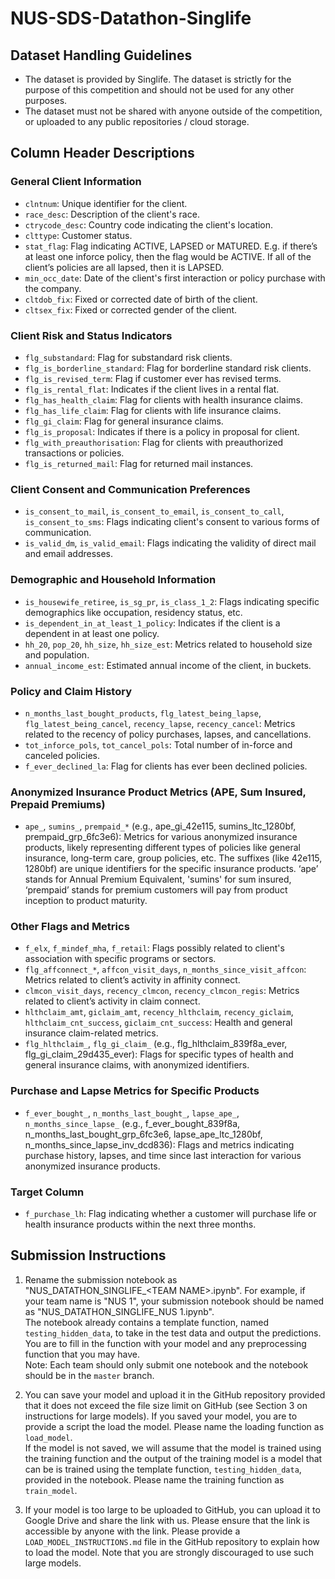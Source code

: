 # NUS-SDS-Datathon-Singlife

## Dataset Handling Guidelines
- The dataset is provided by Singlife. The dataset is strictly for the purpose of this competition and should not be used for any other purposes.
- The dataset must not be shared with anyone outside of the competition, or uploaded to any public repositories / cloud storage.

## Column Header Descriptions

### General Client Information

- `clntnum`: Unique identifier for the client.
- `race_desc`: Description of the client's race.
- `ctrycode_desc`: Country code indicating the client's location.
- `clttype`: Customer status.
- `stat_flag`: Flag indicating ACTIVE, LAPSED or MATURED. E.g. if there’s at least one inforce policy, then the flag would be ACTIVE. If all of the client’s policies are all lapsed, then it is LAPSED.
- `min_occ_date`: Date of the client's first interaction or policy purchase with the company.
- `cltdob_fix`: Fixed or corrected date of birth of the client.
- `cltsex_fix`: Fixed or corrected gender of the client.

### Client Risk and Status Indicators

- `flg_substandard`: Flag for substandard risk clients.
- `flg_is_borderline_standard`: Flag for borderline standard risk clients.
- `flg_is_revised_term`: Flag if customer ever has revised terms.
- `flg_is_rental_flat`: Indicates if the client lives in a rental flat.
- `flg_has_health_claim`: Flag for clients with health insurance claims.
- `flg_has_life_claim`: Flag for clients with life insurance claims.
- `flg_gi_claim`: Flag for general insurance claims.
- `flg_is_proposal`: Indicates if there is a policy in proposal for client.
- `flg_with_preauthorisation`: Flag for clients with preauthorized transactions or policies.
- `flg_is_returned_mail`: Flag for returned mail instances.

### Client Consent and Communication Preferences

- `is_consent_to_mail`, `is_consent_to_email`, `is_consent_to_call`, `is_consent_to_sms`: Flags indicating client's consent to various forms of communication.
- `is_valid_dm`, `is_valid_email`: Flags indicating the validity of direct mail and email addresses.

### Demographic and Household Information

- `is_housewife_retiree`, `is_sg_pr`, `is_class_1_2`: Flags indicating specific demographics like occupation, residency status, etc.
- `is_dependent_in_at_least_1_policy`: Indicates if the client is a dependent in at least one policy.
- `hh_20`, `pop_20`, `hh_size`, `hh_size_est`: Metrics related to household size and population.
- `annual_income_est`: Estimated annual income of the client, in buckets.

### Policy and Claim History

- `n_months_last_bought_products`, `flg_latest_being_lapse`, `flg_latest_being_cancel`, `recency_lapse`, `recency_cancel`: Metrics related to the recency of policy purchases, lapses, and cancellations.
- `tot_inforce_pols`, `tot_cancel_pols`: Total number of in-force and canceled policies.
- `f_ever_declined_la`: Flag for clients has ever been declined policies.

### Anonymized Insurance Product Metrics (APE, Sum Insured, Prepaid Premiums)

- `ape_`, `sumins_`, `prempaid_*` (e.g., ape_gi_42e115, sumins_ltc_1280bf, prempaid_grp_6fc3e6): Metrics for various anonymized insurance products, likely representing different types of policies like general insurance, long-term care, group policies, etc. The suffixes (like 42e115, 1280bf) are unique identifiers for the specific insurance products. ‘ape’ stands for  Annual Premium Equivalent, 'sumins' for sum insured, ‘prempaid’ stands for premium customers will pay from product inception to product maturity. 

### Other Flags and Metrics

- `f_elx`, `f_mindef_mha`, `f_retail`: Flags possibly related to client's association with specific programs or sectors.
- `flg_affconnect_*`, `affcon_visit_days`, `n_months_since_visit_affcon`: Metrics related to client’s activity in affinity connect.
- `clmcon_visit_days`, `recency_clmcon`, `recency_clmcon_regis`: Metrics related to client’s activity in claim connect.
- `hlthclaim_amt`, `giclaim_amt`, `recency_hlthclaim`, `recency_giclaim`, `hlthclaim_cnt_success`, `giclaim_cnt_success`: Health and general insurance claim-related metrics.
- `flg_hlthclaim_`, `flg_gi_claim_` (e.g., flg_hlthclaim_839f8a_ever, flg_gi_claim_29d435_ever): Flags for specific types of health and general insurance claims, with anonymized identifiers.

### Purchase and Lapse Metrics for Specific Products

- `f_ever_bought_`, `n_months_last_bought_`, `lapse_ape_`, `n_months_since_lapse_` (e.g., f_ever_bought_839f8a, n_months_last_bought_grp_6fc3e6, lapse_ape_ltc_1280bf, n_months_since_lapse_inv_dcd836): Flags and metrics indicating purchase history, lapses, and time since last interaction for various anonymized insurance products.

### Target Column

- `f_purchase_lh`: Flag indicating whether a customer will purchase life or health insurance products within the next three months.

## Submission Instructions

1. Rename the submission notebook as "NUS_DATATHON_SINGLIFE_\<TEAM NAME\>.ipynb". For example, if your team name is "NUS 1", your submission notebook should be named as "NUS_DATATHON_SINGLIFE_NUS 1.ipynb". \
The notebook already contains a template function, named `testing_hidden_data`, to take in the test data and output the predictions. You are to fill in the function with your model and any preprocessing function that you may have. \
Note: Each team should only submit one notebook and the notebook should be in the `master` branch.

2. You can save your model and upload it in the GitHub repository provided that it does not exceed the file size limit on GitHub (see Section 3 on instructions for large models). If you saved your model, you are to provide a script the load the model. Please name the loading function as `load_model`. \
If the model is not saved, we will assume that the model is trained using the training function and the output of the training model is a model that can be is trained using the template function, `testing_hidden_data`, provided in the notebook. Please name the training function as `train_model`.

3. If your model is too large to be uploaded to GitHub, you can upload it to Google Drive and share the link with us. Please ensure that the link is accessible by anyone with the link. Please provide a `LOAD_MODEL_INSTRUCTIONS.md` file in the GitHub repository to explain how to load the model. Note that you are strongly discouraged to use such large models. 